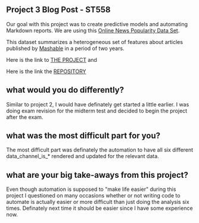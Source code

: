## Project 3 Blog Post - ST558

Our goal with this project was to create predictive models and automating Markdown reports. 
We are using this [Online News Popularity Data Set](https://archive.ics.uci.edu/ml/datasets/Online+News+Popularity).

This dataset summarizes a heterogeneous set of features about articles published by [Mashable](http://www.mashable.com) in a period of two years. 

Here is the link to [THE PROJECT](https://magarittenguyen.github.io/ST558_Project3_GroupF/) and                

Here is the link the [REPOSITORY](https://github.com/magarittenguyen/ST558_Project3_GroupF)

## what would you do differently?

Similar to project 2,  I would have definately get started a little earlier. I was doing exam revision for the midterm test and decided to begin the project after the exam. 

## what was the most difficult part for you?

The most difficult part was definately the automation to have all six different data_channel_is_* rendered and updated for the relevant data.

## what are your big take-aways from this project?

Even though automation is supposed to "make life easier" during this project I questioned on many occasions whether or not writing code to automate is actually easier or more difficult than just doing the analysis six times. Definately next time it should be easier since I have some experience now.


